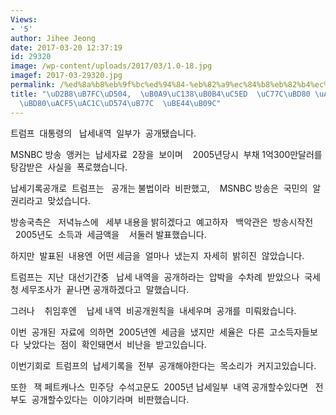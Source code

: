 ```yaml
---
Views:
- '5'
author: Jihee Jeong
date: 2017-03-20 12:37:19
id: 29320
image: /wp-content/uploads/2017/03/1.0-18.jpg
imagef: 2017-03-29320.jpg
permalink: /%ed%8a%b8%eb%9f%bc%ed%94%84-%eb%82%a9%ec%84%b8%eb%82%b4%ec%97%ad-%ec%9d%bc%eb%b6%80-%ea%b3%b5%ea%b0%9c-%ec%a0%84%eb%b6%80%ea%b3%b5%ea%b0%9c%ed%95%b4%eb%9d%bc-%eb%b9%84%eb%82%9c/
title: "\uD2B8\uB7FC\uD504,  \uB0A9\uC138\uB0B4\uC5ED  \uC77C\uBD80 \uACF5\uAC1C..\uC804\
  \uBD80\uACF5\uAC1C\uD574\uB77C  \uBE44\uB09C"
---
```


트럼프  대통령의   납세내역  일부가  공개됐습니다.

MSNBC 방송  앵커는  납세자료  2장을  보이며    2005년당시  부채 1억300만달러를  탕감받은  사실을  폭로했습니다.

납세기록공개로  트럼프는   공개는 불법이라  비판했고,    MSNBC 방송은  국민의  알권리라고  맞섰습니다.

방송국측은   저녁뉴스에   세부 내용을 밝히겠다고  예고하자   백악관은  방송시작전   2005년도  소득과  세금액을    서둘러 발표했습니다.

하지만  발표된  내용엔  어떤 세금을  얼마나  냈는지  자세히  밝히진  않았습니다.

트럼프는  지난  대선기간중   납세 내역을  공개하라는  압박을  수차례  받았으나  국세청 세무조사가  끝나면 공개하겠다고  말했습니다.

그러나    취임후엔    납세 내역  비공개원칙을  내세우며  공개를  미뤄왔습니다.

이번  공개된  자료에  의하면  2005년엔  세금을  냈지만  세율은  다른  고소득자들보다  낮았다는  점이  확인돼면서  비난을  받고있습니다.

이번기회로  트럼프의  납세기록을  전부  공개해야한다는  목소리가  커지고있습니다.

또한   잭 페트캐나스  민주당  수석고문도  2005년 납세일부  내역 공개할수있다면   전부도  공개할수있다는  이야기라며  비판했습니다.

&nbsp;

&nbsp;

&nbsp;

&nbsp;